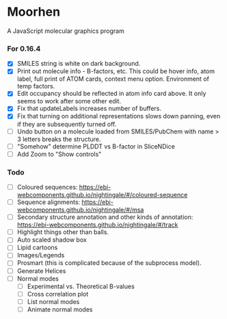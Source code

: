 # Moorhen
A JavaScript molecular graphics program

### For 0.16.4
- [x] SMILES string is white on dark background.
- [x] Print out molecule info - B-factors, etc. This could be hover info, atom label, full print
      of ATOM cards, context menu option. Environment of temp factors.
- [x] Edit occupancy should be reflected in atom info card above. It only seems to work after some other edit.
- [x] Fix that updateLabels increases number of buffers.
- [x] Fix that turning on additional representations slows down panning, even if they are subsequently turned off.
- [ ] Undo button on a molecule loaded from SMILES/PubChem with name > 3 letters breaks the structure.
- [ ] "Somehow" determine PLDDT vs B-factor in SliceNDice
- [ ] Add Zoom to "Show controls"

### Todo
- [ ] Coloured sequences: https://ebi-webcomponents.github.io/nightingale/#/coloured-sequence
- [ ] Sequence alignments: https://ebi-webcomponents.github.io/nightingale/#/msa
- [ ] Secondary structure annotation and other kinds of annotation: https://ebi-webcomponents.github.io/nightingale/#/track
- [ ] Highlight things other than balls.
- [ ] Auto scaled shadow box
- [ ] Lipid cartoons
- [ ] Images/Legends
- [ ] Prosmart (this is complicated because of the subprocess model).
- [ ] Generate Helices
- [ ] Normal modes
    - [ ] Experimental vs. Theoretical B-values
    - [ ] Cross correlation plot
    - [ ] List normal modes
    - [ ] Animate normal modes
